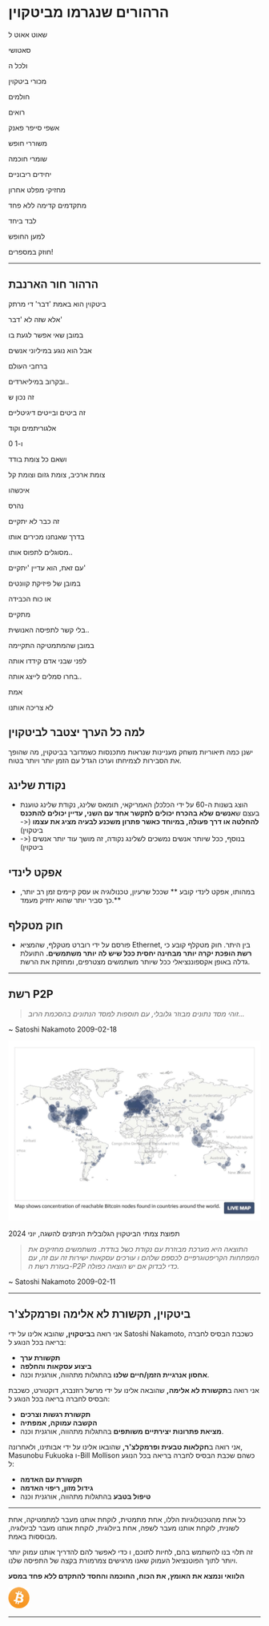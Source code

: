 # הרהורים שנגרמו מביטקוין
שאוט אאוט ל

סאטושי

ולכל ה

מכורי ביטקוין

חולמים

רואים

אשפי סייפר פאנק

משוררי חופש

שומרי חוכמה

יחידים ריבוניים

מחזיקי מפלט אחרון

מתקדמים קדימה ללא פחד

לבד ביחד

למען החופש

חוזק במספרים!

---

## הרהור חור הארנבת

ביטקוין הוא באמת 'דבר' די מרתק

אלא שזה לא 'דבר'

במובן שאי אפשר לגעת בו

אבל הוא נוגע במיליוני אנשים

ברחבי העולם

ובקרוב במיליארדים..

זה נכון ש

זה ביטים ובייטים דיגיטליים

אלגוריתמים וקוד

0 ו-1

ושאם כל צומת בודד

צומת ארכיב, צומת גזום וצומת קל

איכשהו

נהרס

זה כבר לא יתקיים

בדרך שאנחנו מכירים אותו

מסוגלים לתפוס אותו..

עם זאת, הוא עדיין 'יתקיים'

במובן של פיזיקת קוונטים

או כוח הכבידה

מתקיים

בלי קשר לתפיסה האנושית..

במובן שהמתמטיקה התקיימה

לפני שבני אדם קידדו אותה

בחרו סמלים לייצג אותה..

אמת

לא צריכה אותנו

## למה כל הערך יצטבר לביטקוין

ישנן כמה תיאוריות משחק מעניינות שנראות
מתכנסות כשמדובר בביטקוין, מה שהופך את
הסבירות לצמיחתו וערכו הגדל עם הזמן
יותר ויותר בטוח.

## נקודת שלינג

* הוצג בשנות ה-60 על ידי הכלכלן האמריקאי,
תומאס שלינג, נקודת שלינג טוענת בעצם
ש**אנשים שלא בהכרח יכולים לתקשר
אחד עם השני, עדיין יכולים להתכנס להחלטה
או דרך פעולה, במיוחד כאשר פתרון משכנע
לבעיה מציג את עצמו** (<- ביטקוין)
* בנוסף, ככל שיותר אנשים נמשכים לשלינג
נקודה, זה מושך עוד יותר אנשים (<- ביטקוין)

## אפקט לינדי
* במהותו, אפקט לינדי קובע ** שככל שרעיון,
טכנולוגיה או עסק קיימים זמן רב יותר,
כך סביר יותר שהוא יחזיק מעמד.**

## חוק מטקלף

* פורסם על ידי רוברט מטקלף, שהמציא
Ethernet, בין היתר. חוק מטקלף קובע
כי **רשת הופכת יקרה יותר מבחינה יחסית ככל שיש לה יותר משתמשים.** התועלת גדלה באופן אקספוננציאלי ככל שיותר משתמשים מצטרפים, ומחזקת
את הרשת.

---

## רשת P2P
>*זוהי מסד נתונים מבוזר גלובלי, עם
תוספות למסד הנתונים בהסכמת
הרוב...*

~ Satoshi Nakamoto 2009-02-18

![live map](figure-032-live%20map.png)

תפוצת צמתי הביטקוין הגלובלית הניתנים להשגה, יוני 2024

>*התוצאה היא מערכת מבוזרת עם
נקודת כשל בודדת. משתמשים מחזיקים
את המפתחות הקריפטוגרפיים לכספם שלהם ו
עורכים עסקאות ישירות זה עם זה, עם
בעזרת רשת ה-P2P כדי לבדוק אם יש
הוצאה כפולה.*

~ Satoshi Nakamoto 2009-02-11

---

## ביטקוין, תקשורת לא אלימה ופרמקלצ'ר

אני רואה ב**ביטקוין,** שהובא אלינו על ידי Satoshi Nakamoto,
כשכבת הבסיס לחברה בריאה בכל הנוגע ל:

* **תקשורת ערך**
* **ביצוע עסקאות והחלפה**
* **אחסון אנרגיית הזמן/חיים שלנו**
בהתגלות מתהווה, אורגנית וכנה.

אני רואה ב**תקשורת לא אלימה,** שהובאה אלינו על ידי מרשל
רוזנברג, דוקטורט, כשכבת הבסיס לחברה בריאה
בכל הנוגע ל:

* **תקשורת רגשות וצרכים**
* **הקשבה עמוקה, אמפתיה**
* **מציאת פתרונות יצירתיים משותפים**
בהתגלות מתהווה, אורגנית וכנה.

אני רואה ב**חקלאות טבעית ופרמקלצ'ר,** שהובאו אלינו על ידי
אבותינו, ולאחרונה, Masunobu Fukuoka ו-Bill
Mollison כשהם שכבת הבסיס לחברה בריאה
בכל הנוגע ל:

* **תקשורת עם האדמה**
* **גידול מזון, ריפוי האדמה**
* **טיפול בטבע**
בהתגלות מתהווה, אורגנית וכנה

---

כל אחת מהטכנולוגיות הללו, אחת מתמטית, לוקחת
אותנו מעבר למתמטיקה, אחת לשונית, לוקחת אותנו מעבר
לשפה, אחת ביולוגית, לוקחת אותנו מעבר לביולוגיה, מבוססות
באמת.

זה תלוי בנו להשתמש בהם, לחיות לתוכם, ו
כדי לאפשר להם להדריך אותנו עמוק יותר ויותר לתוך
הפוטנציאל העמוק שאנו מרגישים צמרמורת בקצה
של התפיסה שלנו.

**הלוואי ונמצא את האומץ, את הכוח,
החוכמה והחסד
להתקדם ללא פחד
במסע**

![b](figure-033-b.png)

---
